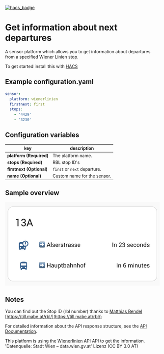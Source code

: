 [![hacs_badge](https://img.shields.io/badge/HACS-Default-41BDF5.svg?style=for-the-badge)](https://github.com/hacs/integration)

# Get information about next departures

A sensor platform which allows you to get information about departures from a specified Wiener Linien stop.

To get started install this with [HACS](https://hacs.xyz/)

## Example configuration.yaml

```yaml
sensor:
  platform: wienerlinien
  firstnext: first
  stops:
    - '4429'
    - '3230'
```

## Configuration variables

key | description
-- | --
**platform (Required)** | The platform name.
**stops (Required)** | RBL stop ID's
**firstnext (Optional)** | `first` or `next` departure.
**name (Optional)** | Custom name for the sensor.

## Sample overview

![Sample overview](overview.png)

## Notes

You can find out the Stop ID (rbl number) thanks to [Matthias Bendel](https://github.com/mabe-at) [https://till.mabe.at/rbl/](https://till.mabe.at/rbl/)

For detailed information about the API response structure, see the [API Documentation](docs/api.md).

This platform is using the [Wienerlinien API](http://www.wienerlinien.at) API to get the information.
'Datenquelle: Stadt Wien – data.wien.gv.at'
Lizenz (CC BY 3.0 AT)

